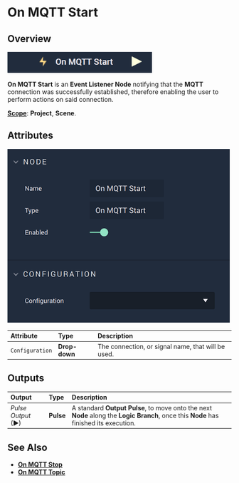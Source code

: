 # On MQTT Start

## Overview

![The On MQTT Start Node.](../../../../.gitbook/assets/onmqttstartupdatedimage.png)

**On MQTT Start** is an **Event Listener Node** notifying that the **MQTT** connection was successfully established, therefore enabling the user to perform actions on said connection.

[**Scope**](../../overview.md#scopes): **Project**, **Scene**.

## Attributes

![The On MQTT Start Node Attributes.](../../../../.gitbook/assets/onmqttstartattributes.png)

| Attribute | Type | Description |
| :--- | :--- | :--- |
| `Configuration` | **Drop-down** | The connection, or signal name, that will be used. |

## Outputs

| Output | Type | Description |
| :--- | :--- | :--- |
| _Pulse Output_ \(►\) | **Pulse** | A standard **Output Pulse**, to move onto the next **Node** along the **Logic Branch**, once this **Node** has finished its execution. |

## See Also

* [**On MQTT Stop**](onmqttstop.md)
* [**On MQTT Topic**](onmqtttopic.md)

